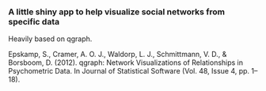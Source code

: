 ### A little shiny app to help visualize social networks from specific data 

Heavily based on qgraph. 

Epskamp, S., Cramer, A. O. J., Waldorp, L. J., Schmittmann, V. D., & Borsboom, D. (2012). qgraph: Network Visualizations of Relationships in Psychometric Data. In Journal of Statistical Software (Vol. 48, Issue 4, pp. 1–18).
